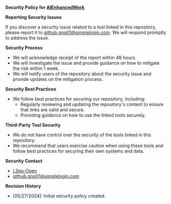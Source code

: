 **Security Policy for [AIEnhancedWork](https://github.com/smile101603/AIEnhancedWork)**

**Reporting Security Issues**

If you discover a security issue related to a tool linked in this repository, please report it to github.gnq01@simplelogin.com. We will respond promptly to address the issue.

**Security Process**

* We will acknowledge receipt of the report within 48 hours.
* We will investigate the issue and provide guidance on how to mitigate the risk within 1 week.
* We will notify users of the repository about the security issue and provide updates on the mitigation process.

**Security Best Practices**

* We follow best practices for securing our repository, including:
	+ Regularly reviewing and updating the repository's content to ensure that links are valid and secure.
	+ Providing guidance on how to use the linked tools securely.

**Third-Party Tool Security**

* We do not have control over the security of the tools linked in this repository.
* We recommend that users exercise caution when using these tools and follow best practices for securing their own systems and data.

**Security Contact**

* [LSeu-Open](https://github.com/smile101603)
* github.gnq01@simplelogin.com

**Revision History**

* [05/27/2024]: Initial security policy created.
